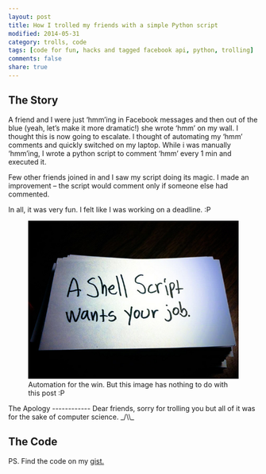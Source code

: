 ```yaml
---
layout: post
title: How I trolled my friends with a simple Python script
modified: 2014-05-31
category: trolls, code
tags: [code for fun, hacks and tagged facebook api, python, trolling]
comments: false
share: true
---
```


The Story
---------

A friend and I were just ‘hmm’ing in Facebook messages and then out of the blue (yeah, let’s make it more dramatic!) she wrote ‘hmm’ on my wall. I thought this is now going to escalate. I thought of automating my ‘hmm’ comments and quickly switched on my laptop. While i was manually ‘hmm’ing, I wrote a python script to comment ‘hmm’ every 1 min and executed it.

Few other friends joined in and I saw my script doing its magic. I made an improvement – the script would comment only if someone else had commented.

In all,  it was very fun. I felt like I was working on a deadline. :P

<figure>
    <img src="/images/python-script-troll.jpg" alt="Python script to troll"/>
    <figcaption>Automation for the win. But this image has nothing to do with this post :P</figcaption>
</figure>
The Apology
------------
Dear friends, sorry for trolling you but all of it was for the sake of computer science. _/\\_

The Code
--------
PS. Find the code on my <a href="https://gist.github.com/rahulpandeyc/52eff345efa730f7a284" target="_blank">gist.</a>